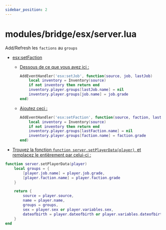 ```yaml
---
sidebar_position: 2
---
```


# modules/bridge/esx/server.lua

Add/Refresh les `factions` au `groups`

- <p><u>esx:setFaction</u></p>

    - <p><u>Dessous de ce que vous avez ici :</u></p>

        ```lua
        AddEventHandler('esx:setJob', function(source, job, lastJob)
            local inventory = Inventory(source)
            if not inventory then return end
            inventory.player.groups[lastJob.name] = nil
            inventory.player.groups[job.name] = job.grade
        end)
        ```

    - <p><u>Ajoutez ceci :</u></p>

        ```lua
        AddEventHandler('esx:setFaction', function(source, faction, lastFaction)
            local inventory = Inventory(source)
            if not inventory then return end
            inventory.player.groups[lastFaction.name] = nil
            inventory.player.groups[faction.name] = faction.grade
        end)
        ```

- <p><u>Trouvez la fonction <code>function server.setPlayerData(player)</code>, et remplacez le entièrement par celui-ci :</u></p>

```lua
function server.setPlayerData(player)
	local groups = {
		[player.job.name] = player.job.grade,
		[player.faction.name] = player.faction.grade
	}

	return {
		source = player.source,
		name = player.name,
		groups = groups,
		sex = player.sex or player.variables.sex,
		dateofbirth = player.dateofbirth or player.variables.dateofbirth,
	}
end
```
